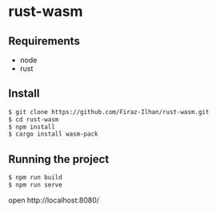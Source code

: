 # rust-wasm

## Requirements

- node
- rust

## Install

```sh
$ git clone https://github.com/Firaz-Ilhan/rust-wasm.git
$ cd rust-wasm
$ npm install
$ cargo install wasm-pack
```

## Running the project

```sh
$ npm run build
$ npm run serve
```

open http://localhost:8080/
